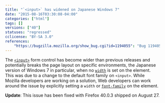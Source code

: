 ```yaml
---
title: "`<input>` has widened on Japanese Windows 7"
date: "2015-08-16T03:30:08-04:00"
categories: ["html"]
tags: []
versions: ["40"]
statuses: "regressed"
cclicense: "BY-SA 3.0"
references:
    "https://bugzilla.mozilla.org/show_bug.cgi?id=1194055": "Bug 1194055 - Size of <input> elements has changed in Firefox 40"
---
```

The [`<input>`](https://developer.mozilla.org/en-US/docs/Web/HTML/Element/input) form control has become wider than previous releases and potentially breaks the page layout on specific environments, the Japanese version of Windows 7 in particular, when no [`width`](https://developer.mozilla.org/en-US/docs/Web/CSS/width) is set on the element. This was due to a change to the default font family on `<input>`. While Mozilla developers are working on a solution, Web developers can work around the issue by explicitly setting a `width` or [`font-family`](https://developer.mozilla.org/en-US/docs/Web/CSS/font-family) on the element.

**Update**: This issue has been fixed with Firefox 40.0.3 shipped on <time datetime="2015-08-27">August 27</time>.
